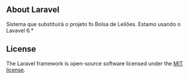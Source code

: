 ## About Laravel

Sistema que substituirá o projeto fo Bolsa de Leilões. Estamo usando o Lavavel 6.*

## License

The Laravel framework is open-source software licensed under the [MIT license](https://opensource.org/licenses/MIT).
